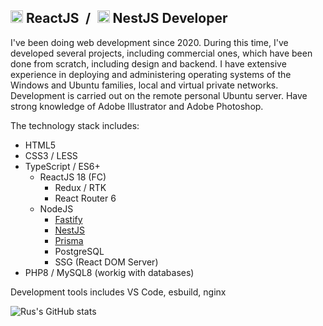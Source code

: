 ## <img src="https://upload.wikimedia.org/wikipedia/commons/a/a7/React-icon.svg" width="20" height="20" /> ReactJS&ensp;/&ensp;<img src="https://upload.wikimedia.org/wikipedia/commons/a/a8/NestJS.svg" width="20" height="20" /> NestJS Developer

I've been doing web development since 2020. During this time, I've developed several projects, including commercial ones, which have been done from scratch, including design and backend. I have extensive experience in deploying and administering operating systems of the Windows and Ubuntu families, local and virtual private networks. Development is carried out on the remote personal Ubuntu server. Have strong knowledge of Adobe Illustrator and Adobe Photoshop.

The technology stack includes:
- HTML5
- CSS3 / LESS
- TypeScript / ES6+
  - ReactJS 18 (FC)
    - Redux / RTK
    - React Router 6
  - NodeJS
    - [Fastify](https://www.fastify.io/)
    - [NestJS](https://nestjs.com/)
    - [Prisma](https://www.prisma.io/)
    - PostgreSQL
    - SSG (React DOM Server)
- PHP8 / MySQL8 (workig with databases)

Development tools includes VS Code, esbuild, nginx

![Rus's GitHub stats](https://github-readme-stats.vercel.app/api?username=rus-sharafiev&count_private=true&show_icons=true&theme=transparent)
